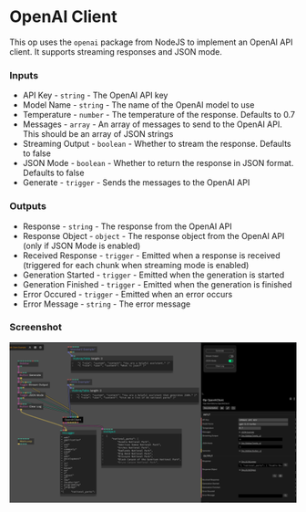# OpenAI Client

This op uses the `openai` package from NodeJS to implement an OpenAI API client. It supports streaming responses and JSON mode.

### Inputs

* API Key - `string` - The OpenAI API key
* Model Name - `string` - The name of the OpenAI model to use
* Temperature - `number` - The temperature of the response. Defaults to 0.7
* Messages - `array` - An array of messages to send to the OpenAI API. This should be an array of JSON strings
* Streaming Output - `boolean` - Whether to stream the response. Defaults to false
* JSON Mode - `boolean` - Whether to return the response in JSON format. Defaults to false
* Generate - `trigger` - Sends the messages to the OpenAI API

### Outputs

* Response - `string` - The response from the OpenAI API
* Response Object - `object` - The response object from the OpenAI API (only if JSON Mode is enabled)
* Received Response - `trigger` - Emitted when a response is received (triggered for each chunk when streaming mode is enabled)
* Generation Started - `trigger` - Emitted when the generation is started
* Generation Finished - `trigger` - Emitted when the generation is finished
* Error Occured - `trigger` - Emitted when an error occurs
* Error Message - `string` - The error message

### Screenshot

![openai-client](../screenshots/openai-client.png)
